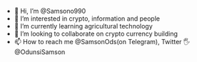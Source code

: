 - 👋 Hi, I’m @Samsono990
- 👀 I’m interested in crypto, information and people
- 🌱 I’m currently learning agricultural technology
- 💞️ I’m looking to collaborate on crypto currency building
- 📫 How to reach me @SamsonOds(on Telegram), Twitter 🖐️ @OdunsiSamson

<!---
Samsono990/Samsono990 is a ✨ special ✨ repository because its `README.md` (this file) appears on your GitHub profile.
You can click the Preview link to take a look at your changes.
--->

